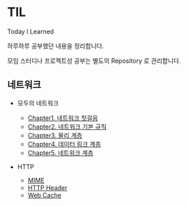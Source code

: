 # TIL
Today I Learned

하루하루 공부했던 내용을 정리합니다.

모임 스터디나 프로젝트성 공부는 별도의 Repository 로 관리합니다.

## 네트워크
- 모두의 네트워크
    - [Chapter1. 네트워크 첫걸음](./network/모두의네트워크/1_네트워크첫걸음.md)
    - [Chapter2. 네트워크 기본 규칙](./network/모두의네트워크/2_네트워크의기본규칙.md)
    - [Chapter3. 물리 계층](./network/모두의네트워크/3_물리계층.md)
    - [Chapter4. 데이터 링크 계층](./network/모두의네트워크/4_데이터링크계층.md)
    - [Chapter5. 네트워크 계층](./network/모두의네트워크/5_네트워크계층.md)
    
- HTTP
    - [MIME](https://github.com/ohtaeg/TIL/blob/master/http/MIME.md)
    - [HTTP Header](https://github.com/ohtaeg/TIL/blob/master/http/HttpHeader.md)
    - [Web Cache](https://github.com/ohtaeg/TIL/blob/master/http/Web_Cache.md)
